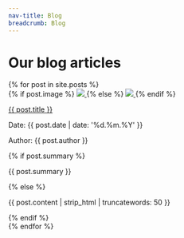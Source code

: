 ```yaml
---
nav-title: Blog
breadcrumb: Blog
---
```


<h1> Our blog articles </h1>

<section class="post-list">
  {% for post in site.posts %}
    <section class="post-teaser"> 
        {% if post.image %}
          <a href="{{ post.url | prepend: site.baseurl }}"> <img class="image" src="{{ site.baseurl }}/images/posts/{{ post.image }}"/> </a>
        {% else %}
          <a href="{{ post.url | prepend: site.baseurl }}"> <img class="image" src="{{ site.baseurl }}/images/blog.jpg"/> </a>
        {% endif %}    
        <p class="title"> <a href="{{ post.url | prepend: site.baseurl }}">{{ post.title }}</a> </p>
        <p class="date"> Date: {{ post.date | date: '%d.%m.%Y' }} </p>
        <p class="author"> Author: {{ post.author }} </p>
      {% if post.summary %}
        <p class="excerpt"> {{ post.summary }} </p>
      {% else %}
        <p class="excerpt"> {{ post.content | strip_html | truncatewords: 50 }} </p>
      {% endif %}
    </section>
  {% endfor %}
</section>

